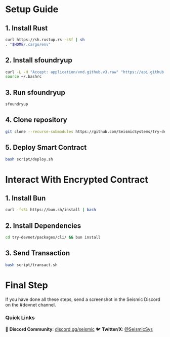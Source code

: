 # Setup Guide

## 1. Install Rust
```bash
curl https://sh.rustup.rs -sSf | sh
. "$HOME/.cargo/env"
```

## 2. Install sfoundryup
```bash
curl -L -H "Accept: application/vnd.github.v3.raw" "https://api.github.com/repos/SeismicSystems/seismic-foundry/contents/sfoundryup/install?ref=seismic" | bash
source ~/.bashrc
```

## 3. Run sfoundryup
```bash
sfoundryup
```

## 4. Clone repository
```bash
git clone --recurse-submodules https://github.com/SeismicSystems/try-devnet.git && cd try-devnet/packages/contract/
```

## 5. Deploy Smart Contract
```bash
bash script/deploy.sh
```

# Interact With Encrypted Contract

## 1. Install Bun
```bash
curl -fsSL https://bun.sh/install | bash
```

## 2. Install Dependencies
```bash
cd try-devnet/packages/cli/ && bun install
```

## 3. Send Transaction
```bash
bash script/transact.sh
```

# Final Step
If you have done all these steps, send a screenshot in the Seismic Discord on the #devnet channel.

### Quick Links

📱 **Discord Community**: [discord.gg/seismic](https://discord.gg/seismic)
🐦 **Twitter/X**: [@SeismicSys](https://x.com/SeismicSys)
